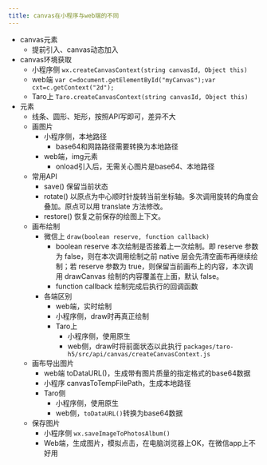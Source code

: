 ```yaml
---
title: canvas在小程序与web端的不同
---
```


* canvas元素
  * 提前引入、canvas动态加入
* canvas环境获取
  * 小程序侧 `wx.createCanvasContext(string canvasId, Object this)`
  * web端 `var c=document.getElementById("myCanvas");var cxt=c.getContext("2d");`
  * Taro上 `Taro.createCanvasContext(string canvasId, Object this)`
* 元素
  * 线条、圆形、矩形，按照API写即可，差异不大
  * 画图片
    * 小程序侧，本地路径
      * base64和网路路径需要转换为本地路径
    * web端，img元素
      * onload引入后，无需关心图片是base64、本地路径
  * 常用API
    * save() 保留当前状态
    * rotate() 以原点为中心顺时针旋转当前坐标轴。多次调用旋转的角度会叠加。原点可以用 translate 方法修改。
    * restore()  恢复之前保存的绘图上下文。
  * 画布绘制
    * 微信上 `draw(boolean reserve, function callback)`
      * boolean reserve 本次绘制是否接着上一次绘制。即 reserve 参数为 false，则在本次调用绘制之前 native 层会先清空画布再继续绘制；若 reserve 参数为 true，则保留当前画布上的内容，本次调用 drawCanvas 绘制的内容覆盖在上面，默认 false。
      * function callback 绘制完成后执行的回调函数
    * 各端区别
      * web端，实时绘制
      * 小程序侧，draw时再真正绘制
      * Taro上
        * 小程序侧，使用原生
        * web侧，draw时将前面状态以此执行 `packages/taro-h5/src/api/canvas/createCanvasContext.js`
  * 画布导出图片
    * web端 toDataURL()，生成带有图片质量的指定格式的base64数据
    * 小程序 canvasToTempFilePath，生成本地路径
    * Taro侧
      * 小程序侧，使用原生
      * web侧，`toDataURL()`转换为base64数据
  * 保存图片
    * 小程序侧 `wx.saveImageToPhotosAlbum()`
    * Web端，生成图片，模拟点击，在电脑浏览器上OK，在微信app上不好用
